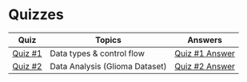 # Quizzes

| Quiz | Topics | Answers |
| - | - | - |
| [Quiz #1](quiz1/quiz1.ipynb) | Data types & control flow | [Quiz #1 Answer](quiz1/quiz1_answer.ipynb) |
| [Quiz #2](quiz2/) | Data Analysis (Glioma Dataset) | [Quiz #2 Answer](quiz2/glioma_answer.ipynb) |

